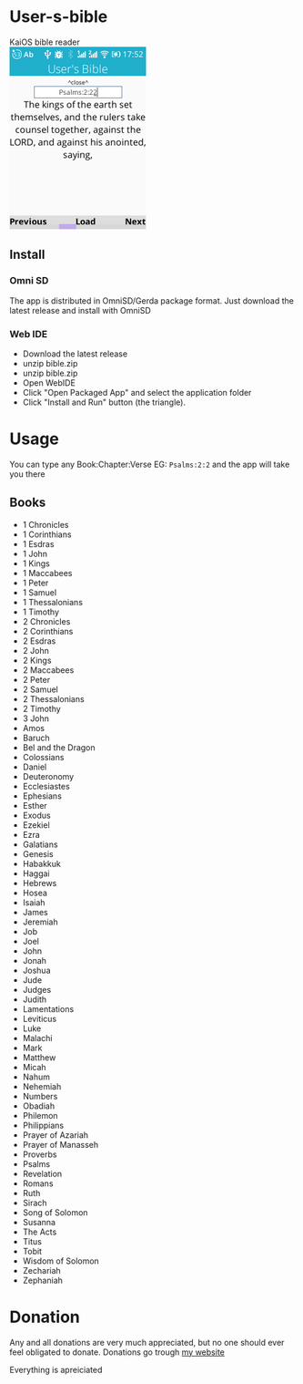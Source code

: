 # User-s-bible
KaiOS bible reader  
![screenshot](2020-11-13-17-52-15.png)

## Install

### Omni SD
The app is distributed in OmniSD/Gerda package format. Just download the latest release and install with OmniSD

### Web IDE
- Download the latest release
- unzip bible.zip
- unzip bible.zip
- Open WebIDE
- Click "Open Packaged App" and select the application folder
- Click "Install and Run" button (the triangle).

# Usage
You can type any Book:Chapter:Verse EG: `Psalms:2:2` and the app will take you there

## Books
- 1 Chronicles
- 1 Corinthians
- 1 Esdras
- 1 John
- 1 Kings
- 1 Maccabees
- 1 Peter
- 1 Samuel
- 1 Thessalonians
- 1 Timothy
- 2 Chronicles
- 2 Corinthians
- 2 Esdras
- 2 John
- 2 Kings
- 2 Maccabees
- 2 Peter
- 2 Samuel
- 2 Thessalonians
- 2 Timothy
- 3 John
- Amos
- Baruch
- Bel and the Dragon
- Colossians
- Daniel
- Deuteronomy
- Ecclesiastes
- Ephesians
- Esther
- Exodus
- Ezekiel
- Ezra
- Galatians
- Genesis
- Habakkuk
- Haggai
- Hebrews
- Hosea
- Isaiah
- James
- Jeremiah
- Job
- Joel
- John
- Jonah
- Joshua
- Jude
- Judges
- Judith
- Lamentations
- Leviticus
- Luke
- Malachi
- Mark
- Matthew
- Micah
- Nahum
- Nehemiah
- Numbers
- Obadiah
- Philemon
- Philippians
- Prayer of Azariah
- Prayer of Manasseh
- Proverbs
- Psalms
- Revelation
- Romans
- Ruth
- Sirach
- Song of Solomon
- Susanna
- The Acts
- Titus
- Tobit
- Wisdom of Solomon
- Zechariah
- Zephaniah


# Donation
Any and all donations are very much appreciated, but no one should ever feel obligated to donate.
Donations go trough [my website](https://twester.tk/ssg/donations.html)

Everything is apreiciated
